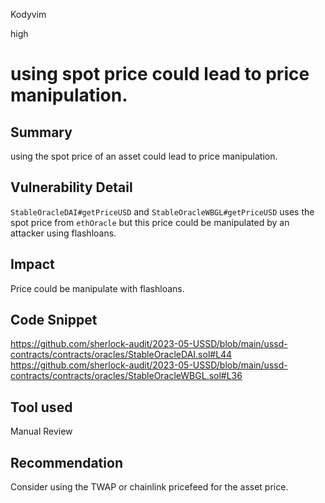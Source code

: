 Kodyvim

high

# using spot price could lead to price manipulation.

## Summary
using the spot price of an asset could lead to price manipulation.
## Vulnerability Detail
`StableOracleDAI#getPriceUSD` and `StableOracleWBGL#getPriceUSD` uses the spot price from `ethOracle` but this price could be manipulated by an attacker using flashloans.
## Impact
Price could be manipulate with flashloans.
## Code Snippet
https://github.com/sherlock-audit/2023-05-USSD/blob/main/ussd-contracts/contracts/oracles/StableOracleDAI.sol#L44
https://github.com/sherlock-audit/2023-05-USSD/blob/main/ussd-contracts/contracts/oracles/StableOracleWBGL.sol#L36
## Tool used
Manual Review

## Recommendation
Consider using the TWAP or chainlink pricefeed for the asset price.